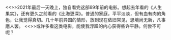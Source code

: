 <<>>2021年最后一天晚上，独自看完这部69年前的电影。想起去年看的《人生果实》，还有更久之前看的《比海更深》。普通的家庭，平平淡淡，但有血有肉的角色，让我觉得真切。几十年前异国的情形，放到现在依旧常见，思境尚无新，凡事磨人罢。
<<>>或许多看这类电影，能使我浮躁的内心获得些许平静。何尝不可呢？